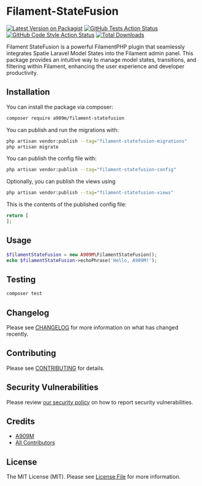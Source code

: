 # Filament-StateFusion

[![Latest Version on Packagist](https://img.shields.io/packagist/v/a909m/filament-statefusion.svg?style=flat-square)](https://packagist.org/packages/a909m/filament-statefusion)
[![GitHub Tests Action Status](https://img.shields.io/github/actions/workflow/status/a909m/filament-statefusion/run-tests.yml?branch=main&label=tests&style=flat-square)](https://github.com/a909m/filament-statefusion/actions?query=workflow%3Arun-tests+branch%3Amain)
[![GitHub Code Style Action Status](https://img.shields.io/github/actions/workflow/status/a909m/filament-statefusion/fix-php-code-styling.yml?branch=main&label=code%20style&style=flat-square)](https://github.com/a909m/filament-statefusion/actions?query=workflow%3A"Fix+PHP+code+styling"+branch%3Amain)
[![Total Downloads](https://img.shields.io/packagist/dt/a909m/filament-statefusion.svg?style=flat-square)](https://packagist.org/packages/a909m/filament-statefusion)



Filament StateFusion is a powerful FilamentPHP plugin that seamlessly integrates Spatie Laravel Model States into the Filament admin panel. This package provides an intuitive way to manage model states, transitions, and filtering within Filament, enhancing the user experience and developer productivity.

## Installation

You can install the package via composer:

```bash
composer require a909m/filament-statefusion
```

You can publish and run the migrations with:

```bash
php artisan vendor:publish --tag="filament-statefusion-migrations"
php artisan migrate
```

You can publish the config file with:

```bash
php artisan vendor:publish --tag="filament-statefusion-config"
```

Optionally, you can publish the views using

```bash
php artisan vendor:publish --tag="filament-statefusion-views"
```

This is the contents of the published config file:

```php
return [
];
```

## Usage

```php
$filamentStateFusion = new A909M\FilamentStateFusion();
echo $filamentStateFusion->echoPhrase('Hello, A909M!');
```

## Testing

```bash
composer test
```

## Changelog

Please see [CHANGELOG](CHANGELOG.md) for more information on what has changed recently.

## Contributing

Please see [CONTRIBUTING](.github/CONTRIBUTING.md) for details.

## Security Vulnerabilities

Please review [our security policy](../../security/policy) on how to report security vulnerabilities.

## Credits

- [A909M](https://github.com/A909M)
- [All Contributors](../../contributors)

## License

The MIT License (MIT). Please see [License File](LICENSE.md) for more information.
